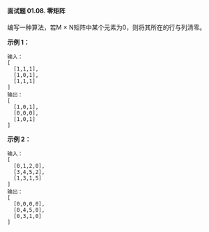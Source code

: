 #### 面试题 01.08. 零矩阵
编写一种算法，若M × N矩阵中某个元素为0，则将其所在的行与列清零。

 

**示例 1：**
```
输入：
[
  [1,1,1],
  [1,0,1],
  [1,1,1]
]
输出：
[
  [1,0,1],
  [0,0,0],
  [1,0,1]
]
```
**示例 2：**
```
输入：
[
  [0,1,2,0],
  [3,4,5,2],
  [1,3,1,5]
]
输出：
[
  [0,0,0,0],
  [0,4,5,0],
  [0,3,1,0]
]
```

```c++

```